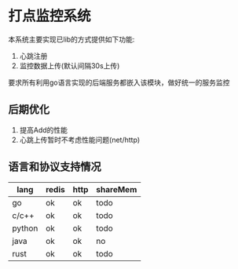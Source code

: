 打点监控系统
===========

本系统主要实现已lib的方式提供如下功能:
1. 心跳注册
2. 监控数据上传(默认间隔30s上传)

要求所有利用go语言实现的后端服务都嵌入该模块，做好统一的服务监控

## 后期优化

1. 提高Add的性能
2. 心跳上传暂时不考虑性能问题(net/http)

## 语言和协议支持情况

|lang | redis | http | shareMem|
|---|---|---|---|
|go|ok|ok|todo|
|c/c++|ok|ok|todo|
|python|ok|ok|todo|
|java|ok|ok|no|
|rust|ok|ok|todo|


